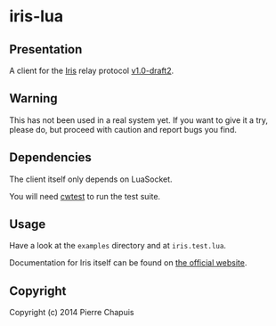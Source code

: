 # iris-lua

## Presentation

A client for the [Iris](http://iris.karalabe.com/) relay protocol
[v1.0-draft2](http://iris.karalabe.com/specs/relay-protocol-v1.0-draft2.pdf).

## Warning

This has not been used in a real system yet. If you want to give it a try,
please do, but proceed with caution and report bugs you find.

## Dependencies

The client itself only depends on LuaSocket.

You will need [cwtest](https://github.com/catwell/cwtest) to run the test suite.

## Usage

Have a look at the `examples` directory and at `iris.test.lua`.

Documentation for Iris itself can be found on
[the official website](http://iris.karalabe.com/).

## Copyright

Copyright (c) 2014 Pierre Chapuis
